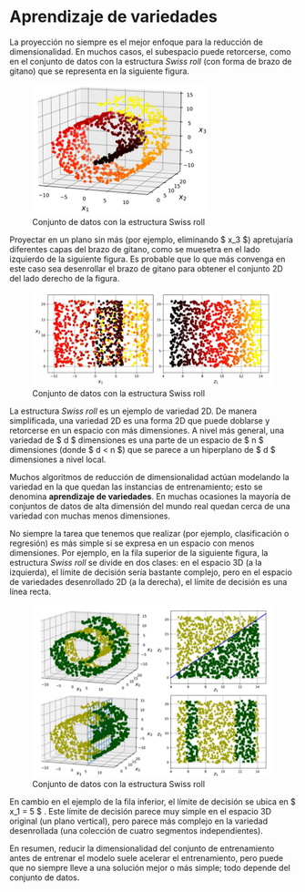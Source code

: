 # Aprendizaje de variedades
La proyección no siempre es el mejor enfoque para la reducción de dimensionalidad. En muchos casos, el subespacio puede retorcerse, como en el conjunto de datos con la estructura *Swiss roll* (con forma de brazo de gitano) que se representa en la siguiente figura.

<figure style="align: center;">
    <img src="./images/variedades1.png">
    <figcaption>Conjunto de datos con la estructura Swiss roll</figcaption>
</figure>

Proyectar en un plano sin más (por ejemplo, eliminando $ x_3 $) apretujaría diferentes capas del brazo de gitano, como se muesetra en el lado izquierdo de la siguiente figura. Es probable que lo que más convenga en este caso sea desenrollar el brazo de gitano para obtener el conjunto 2D del lado derecho de la figura.

<figure style="align: center;">
    <img src="./images/variedades2.png">
    <figcaption>Conjunto de datos con la estructura Swiss roll</figcaption>
</figure>

La estructura *Swiss roll* es un ejemplo de variedad 2D. De manera simplificada, una variedad 2D es una forma 2D que puede doblarse y retorcerse en un espacio con más dimensiones. A nivel más general, una variedad de $ d $ dimensiones es una parte de un espacio de $ n $ dimensiones (donde $ d < n $) que se parece a un hiperplano de $ d $ dimensiones a nivel local.

Muchos algoritmos de reducción de dimensionalidad actúan modelando la variedad en la que quedan las instancias de entrenamiento; esto se denomina **aprendizaje de variedades**. En muchas ocasiones la mayoría de conjuntos de datos de alta dimensión del mundo real quedan cerca de una variedad con muchas menos dimensiones.

No siempre la tarea que tenemos que realizar (por ejemplo, clasificación o regresión) es más simple si se expresa en un espacio con menos dimensiones. Por ejemplo, en la fila superior de la siguiente figura, la estructura *Swiss roll* se divide en dos clases: en el espacio 3D (a la izquierda), el límite de decisión sería bastante complejo, pero en el espacio de variedades desenrollado 2D (a la derecha), el límite de decisión es una línea recta.

<figure style="align: center;">
    <img src="./images/variedades3.png">
    <figcaption>Conjunto de datos con la estructura Swiss roll</figcaption>
</figure>

En cambio en el ejemplo de la fila inferior, el límite de decisión se ubica en $ x_1 = 5 $ . Este límite de decisión parece muy simple en el espacio 3D original (un plano vertical), pero parece más complejo en la variedad desenrollada (una colección de cuatro segmentos independientes).

En resumen, reducir la dimensionalidad del conjunto de entrenamiento antes de entrenar el modelo suele acelerar el entrenamiento, pero puede que no siempre lleve a una solución mejor o más simple; todo depende del conjunto de datos.

